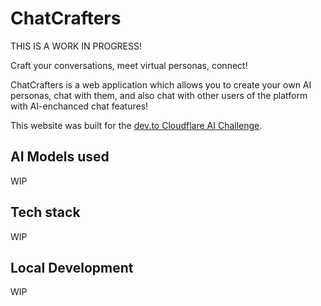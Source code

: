 # ChatCrafters

THIS IS A WORK IN PROGRESS!

Craft your conversations, meet virtual personas, connect!

ChatCrafters is a web application which allows you to create your own AI personas, chat with them, and also chat with other users of the platform with AI-enchanced chat features!

This website was built for the [dev.to Cloudflare AI Challenge](https://dev.to/devteam/join-us-for-the-cloudflare-ai-challenge-3000-in-prizes-5f99).

## AI Models used

WIP

## Tech stack

WIP

## Local Development

WIP
